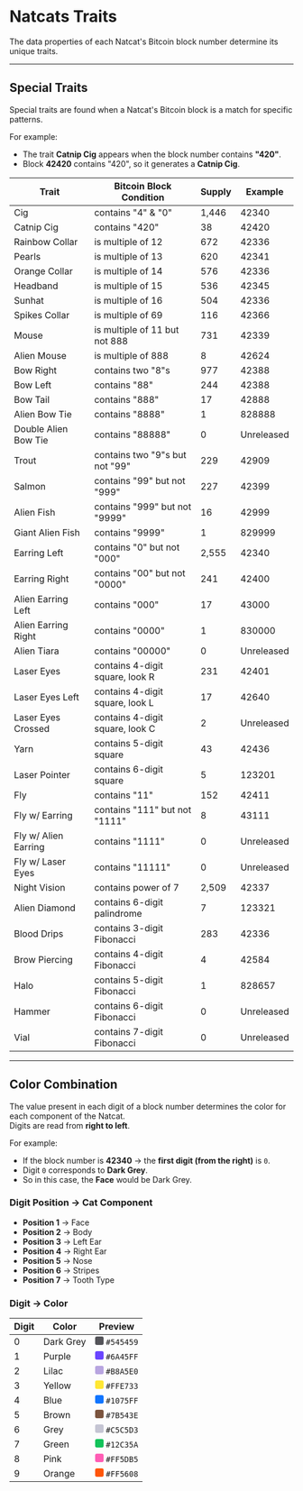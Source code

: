 # Natcats Traits  

The data properties of each Natcat's Bitcoin block number determine its unique traits.  

---

## Special Traits  

Special traits are found when a Natcat's Bitcoin block is a match for specific patterns.  

For example:  
- The trait **Catnip Cig** appears when the block number contains **"420"**.  
- Block **42420** contains "420", so it generates a **Catnip Cig**.  

| Trait                | Bitcoin Block Condition            | Supply | Example  |
|----------------------|-----------------------------------|--------|----------|
| Cig                  | contains "4" & "0"                | 1,446  | 42340    |
| Catnip Cig           | contains "420"                    | 38     | 42420    |
| Rainbow Collar       | is multiple of 12                 | 672    | 42336    |
| Pearls               | is multiple of 13                 | 620    | 42341    |
| Orange Collar        | is multiple of 14                 | 576    | 42336    |
| Headband             | is multiple of 15                 | 536    | 42345    |
| Sunhat               | is multiple of 16                 | 504    | 42336    |
| Spikes Collar        | is multiple of 69                 | 116    | 42366    |
| Mouse                | is multiple of 11 but not 888     | 731    | 42339    |
| Alien Mouse          | is multiple of 888                | 8      | 42624    |
| Bow Right            | contains two "8"s                 | 977    | 42388    |
| Bow Left             | contains "88"                     | 244    | 42388    |
| Bow Tail             | contains "888"                    | 17     | 42888    |
| Alien Bow Tie        | contains "8888"                   | 1      | 828888   |
| Double Alien Bow Tie | contains "88888"                  | 0      | Unreleased |
| Trout                | contains two "9"s but not "99"    | 229    | 42909    |
| Salmon               | contains "99" but not "999"       | 227    | 42399    |
| Alien Fish           | contains "999" but not "9999"     | 16     | 42999    |
| Giant Alien Fish     | contains "9999"                   | 1      | 829999   |
| Earring Left         | contains "0" but not "000"        | 2,555  | 42340    |
| Earring Right        | contains "00" but not "0000"      | 241    | 42400    |
| Alien Earring Left   | contains "000"                    | 17     | 43000    |
| Alien Earring Right  | contains "0000"                   | 1      | 830000   |
| Alien Tiara          | contains "00000"                  | 0      | Unreleased |
| Laser Eyes           | contains 4-digit square, look R   | 231    | 42401    |
| Laser Eyes Left      | contains 4-digit square, look L   | 17     | 42640    |
| Laser Eyes Crossed   | contains 4-digit square, look C   | 2      | Unreleased |
| Yarn                 | contains 5-digit square           | 43     | 42436    |
| Laser Pointer        | contains 6-digit square           | 5      | 123201   |
| Fly                  | contains "11"                     | 152    | 42411    |
| Fly w/ Earring       | contains "111" but not "1111"     | 8      | 43111    |
| Fly w/ Alien Earring | contains "1111"                   | 0      | Unreleased |
| Fly w/ Laser Eyes    | contains "11111"                  | 0      | Unreleased |
| Night Vision         | contains power of 7               | 2,509  | 42337    |
| Alien Diamond        | contains 6-digit palindrome       | 7      | 123321   |
| Blood Drips          | contains 3-digit Fibonacci        | 283    | 42336    |
| Brow Piercing        | contains 4-digit Fibonacci        | 4      | 42584    |
| Halo                 | contains 5-digit Fibonacci        | 1      | 828657   |
| Hammer               | contains 6-digit Fibonacci        | 0      | Unreleased |
| Vial                 | contains 7-digit Fibonacci        | 0      | Unreleased |

---

## Color Combination  

The value present in each digit of a block number determines the color for each component of the Natcat.  
Digits are read from **right to left**.  

For example:  
- If the block number is **42340** → the **first digit (from the right)** is `0`.  
- Digit `0` corresponds to **Dark Grey**.  
- So in this case, the **Face** would be Dark Grey.  

### Digit Position → Cat Component
- **Position 1** → Face  
- **Position 2** → Body  
- **Position 3** → Left Ear  
- **Position 4** → Right Ear  
- **Position 5** → Nose  
- **Position 6** → Stripes  
- **Position 7** → Tooth Type  

### Digit → Color

| Digit | Color      | Preview |
|-------|-----------|---------|
| 0     | Dark Grey | <span style="display:inline-block;width:15px;height:15px;background-color:#545459;border-radius:3px;"></span> `#545459` |
| 1     | Purple    | <span style="display:inline-block;width:15px;height:15px;background-color:#6A45FF;border-radius:3px;"></span> `#6A45FF` |
| 2     | Lilac     | <span style="display:inline-block;width:15px;height:15px;background-color:#B8A5E0;border-radius:3px;"></span> `#B8A5E0` |
| 3     | Yellow    | <span style="display:inline-block;width:15px;height:15px;background-color:#FFE733;border-radius:3px;"></span> `#FFE733` |
| 4     | Blue      | <span style="display:inline-block;width:15px;height:15px;background-color:#1075FF;border-radius:3px;"></span> `#1075FF` |
| 5     | Brown     | <span style="display:inline-block;width:15px;height:15px;background-color:#7B543E;border-radius:3px;"></span> `#7B543E` |
| 6     | Grey      | <span style="display:inline-block;width:15px;height:15px;background-color:#C5C5D3;border-radius:3px;"></span> `#C5C5D3` |
| 7     | Green     | <span style="display:inline-block;width:15px;height:15px;background-color:#12C35A;border-radius:3px;"></span> `#12C35A` |
| 8     | Pink      | <span style="display:inline-block;width:15px;height:15px;background-color:#FF5DB5;border-radius:3px;"></span> `#FF5DB5` |
| 9     | Orange    | <span style="display:inline-block;width:15px;height:15px;background-color:#FF5608;border-radius:3px;"></span> `#FF5608` |
